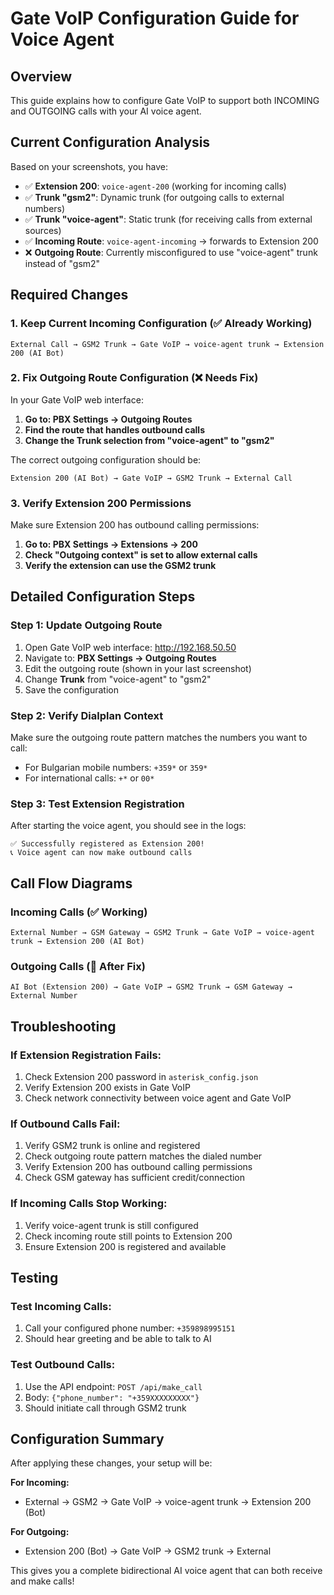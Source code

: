 # Gate VoIP Configuration Guide for Voice Agent

## Overview

This guide explains how to configure Gate VoIP to support both INCOMING and OUTGOING calls with your AI voice agent.

## Current Configuration Analysis

Based on your screenshots, you have:

- ✅ **Extension 200**: `voice-agent-200` (working for incoming calls)
- ✅ **Trunk "gsm2"**: Dynamic trunk (for outgoing calls to external numbers)
- ✅ **Trunk "voice-agent"**: Static trunk (for receiving calls from external sources)
- ✅ **Incoming Route**: `voice-agent-incoming` → forwards to Extension 200
- ❌ **Outgoing Route**: Currently misconfigured to use "voice-agent" trunk instead of "gsm2"

## Required Changes

### 1. Keep Current Incoming Configuration (✅ Already Working)

```
External Call → GSM2 Trunk → Gate VoIP → voice-agent trunk → Extension 200 (AI Bot)
```

### 2. Fix Outgoing Route Configuration (❌ Needs Fix)

In your Gate VoIP web interface:

1. **Go to: PBX Settings → Outgoing Routes**
2. **Find the route that handles outbound calls**
3. **Change the Trunk selection from "voice-agent" to "gsm2"**

The correct outgoing configuration should be:

```
Extension 200 (AI Bot) → Gate VoIP → GSM2 Trunk → External Call
```

### 3. Verify Extension 200 Permissions

Make sure Extension 200 has outbound calling permissions:

1. **Go to: PBX Settings → Extensions → 200**
2. **Check "Outgoing context" is set to allow external calls**
3. **Verify the extension can use the GSM2 trunk**

## Detailed Configuration Steps

### Step 1: Update Outgoing Route

1. Open Gate VoIP web interface: http://192.168.50.50
2. Navigate to: **PBX Settings → Outgoing Routes**
3. Edit the outgoing route (shown in your last screenshot)
4. Change **Trunk** from "voice-agent" to "gsm2"
5. Save the configuration

### Step 2: Verify Dialplan Context

Make sure the outgoing route pattern matches the numbers you want to call:

- For Bulgarian mobile numbers: `+359*` or `359*`
- For international calls: `+*` or `00*`

### Step 3: Test Extension Registration

After starting the voice agent, you should see in the logs:

```
✅ Successfully registered as Extension 200!
📞 Voice agent can now make outbound calls
```

## Call Flow Diagrams

### Incoming Calls (✅ Working)

```
External Number → GSM Gateway → GSM2 Trunk → Gate VoIP → voice-agent trunk → Extension 200 (AI Bot)
```

### Outgoing Calls (🔧 After Fix)

```
AI Bot (Extension 200) → Gate VoIP → GSM2 Trunk → GSM Gateway → External Number
```

## Troubleshooting

### If Extension Registration Fails:

1. Check Extension 200 password in `asterisk_config.json`
2. Verify Extension 200 exists in Gate VoIP
3. Check network connectivity between voice agent and Gate VoIP

### If Outbound Calls Fail:

1. Verify GSM2 trunk is online and registered
2. Check outgoing route pattern matches the dialed number
3. Verify Extension 200 has outbound calling permissions
4. Check GSM gateway has sufficient credit/connection

### If Incoming Calls Stop Working:

1. Verify voice-agent trunk is still configured
2. Check incoming route still points to Extension 200
3. Ensure Extension 200 is registered and available

## Testing

### Test Incoming Calls:

1. Call your configured phone number: `+359898995151`
2. Should hear greeting and be able to talk to AI

### Test Outbound Calls:

1. Use the API endpoint: `POST /api/make_call`
2. Body: `{"phone_number": "+359XXXXXXXXX"}`
3. Should initiate call through GSM2 trunk

## Configuration Summary

After applying these changes, your setup will be:

**For Incoming:**

- External → GSM2 → Gate VoIP → voice-agent trunk → Extension 200 (Bot)

**For Outgoing:**

- Extension 200 (Bot) → Gate VoIP → GSM2 trunk → External

This gives you a complete bidirectional AI voice agent that can both receive and make calls!
